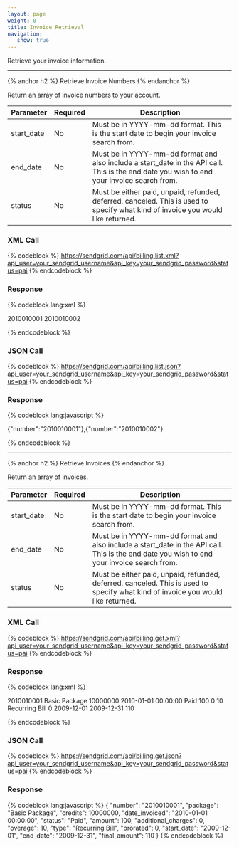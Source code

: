 ```yaml
---
layout: page
weight: 0
title: Invoice Retrieval
navigation:
   show: true
---
```


Retrieve your invoice information.

* * * * *


{% anchor h2 %} Retrieve Invoice Numbers {% endanchor %}


Return an array of invoice numbers to your account.

<table class="table table-bordered table-striped">
   <thead>
      <tr>
         <th>Parameter</th>
         <th>Required</th>
         <th>Description</th>
      </tr>
   </thead>
   <tbody>
      <tr>
         <td>start_date</td>
         <td>No</td>
         <td>Must be in YYYY-mm-dd format. This is the start date to begin your invoice search from.</td>
      </tr>
      <tr>
         <td>end_date</td>
         <td>No</td>
         <td>Must be in YYYY-mm-dd format and also include a start_date in the API call. This is the end date you wish to end your invoice search from.</td>
      </tr>
      <tr>
         <td>status</td>
         <td>No</td>
         <td>Must be either paid, unpaid, refunded, deferred, canceled. This is used to specify what kind of invoice you would like returned.</td>
      </tr>
   </tbody>
</table>


### XML Call



{% codeblock %}
https://sendgrid.com/api/billing.list.xml?api_user=your_sendgrid_username&api_key=your_sendgrid_password&status=pai
{% endcodeblock %}
<h3>Response</h3>

{% codeblock lang:xml %}
<?xml version="1.0" encoding="ISO-8859-1"?>

<invoices>
   <invoice>
      <number>2010010001</number>
   </invoice>
   <invoice>
      <number>2010010002</number>
   </invoice>
</invoices>

{% endcodeblock %}




### JSON Call



{% codeblock %}
https://sendgrid.com/api/billing.list.json?api_user=your_sendgrid_username&api_key=your_sendgrid_password&status=pai
{% endcodeblock %}
<h3>Response</h3>

{% codeblock lang:javascript %}

{"number":"2010010001"},{"number":"2010010002"}

{% endcodeblock %}




* * * * *


{% anchor h2 %} Retrieve Invoices {% endanchor %}


Return an array of invoices.

<table class="table table-bordered table-striped">
   <thead>
      <tr>
         <th>Parameter</th>
         <th>Required</th>
         <th>Description</th>
      </tr>
   </thead>
   <tbody>
      <tr>
         <td>start_date</td>
         <td>No</td>
         <td>Must be in YYYY-mm-dd format. This is the start date to begin your invoice search from.</td>
      </tr>
      <tr>
         <td>end_date</td>
         <td>No</td>
         <td>Must be in YYYY-mm-dd format and also include a start_date in the API call. This is the end date you wish to end your invoice search from.</td>
      </tr>
      <tr>
         <td>status</td>
         <td>No</td>
         <td>Must be either paid, unpaid, refunded, deferred, canceled. This is used to specify what kind of invoice you would like returned.</td>
      </tr>
   </tbody>
</table>


### XML Call



{% codeblock %}
https://sendgrid.com/api/billing.get.xml?api_user=your_sendgrid_username&api_key=your_sendgrid_password&status=pai
{% endcodeblock %}
<h3>Response</h3>

{% codeblock lang:xml %}
<?xml version="1.0" encoding="ISO-8859-1"?>

<invoices>
   <invoice>
      <number>2010010001</number>
      <package>Basic
Package</package>
      <credits>10000000</credits>
      <date_invoiced>2010-01-01
00:00:00</date_invoiced>
      <status>Paid</status>
      <amount>100</amount>
      <additional_charges>0</additional_charges>
      <overage>10</overage>
      <type>Recurring
Bill</type>
      <prorated>0</prorated>
      <start_date>2009-12-01</start_date>
      <end_date>2009-12-31</end_date>
      <final_amount>110</final_amount>
   </invoice>
</invoices>

{% endcodeblock %}




### JSON Call



{% codeblock %}
https://sendgrid.com/api/billing.get.json?api_user=your_sendgrid_username&api_key=your_sendgrid_password&status=pai
{% endcodeblock %}
<h3>Response</h3>

{% codeblock lang:javascript %}
{
  "number": "2010010001",
  "package": "Basic Package",
  "credits": 10000000,
  "date_invoiced": "2010-01-01 00:00:00",
  "status": "Paid",
  "amount": 100,
  "additional_charges": 0,
  "overage": 10,
  "type": "Recurring Bill",
  "prorated": 0,
  "start_date": "2009-12-01",
  "end_date": "2009-12-31",
  "final_amount": 110
}
{% endcodeblock %}




